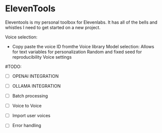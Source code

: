 # ElevenTools
Eleventools is my personal toolbox for Elevenlabs. It has all of the bells and whistles I need to get started on a new project. 

Voice selection:
- Copy paste the voice ID fromthe Voice library
Model selection:
Allows for text variables for personalization
Random and fixed seed for reproducibility
Voice settings

#TODO:
- [ ] OPENAI INTEGRATION
- [ ] OLLAMA INTEGRATION
- [ ] Batch processing
- [ ] Voice to Voice
- [ ] Import user voices
- [ ] Error handling


